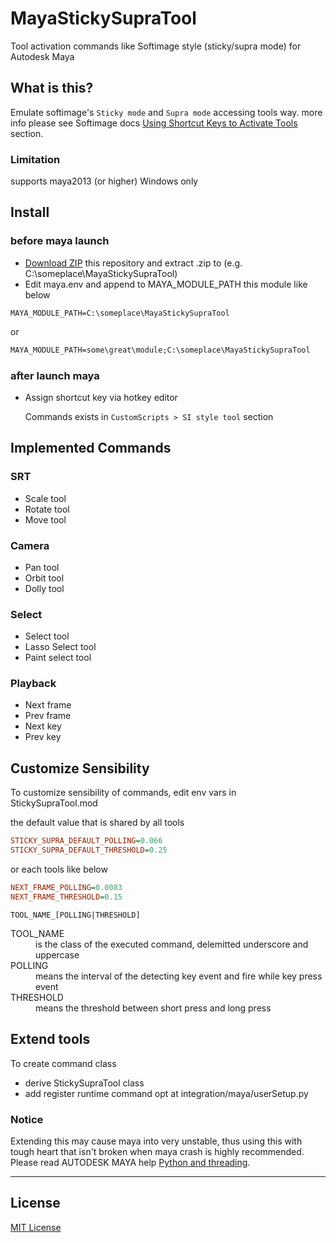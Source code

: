 # MayaStickySupraTool

Tool activation commands like Softimage style (sticky/supra mode) for
Autodesk Maya

## What is this?

Emulate softimage's `Sticky mode` and `Supra mode` accessing tools way.
more info please see Softimage docs [Using Shortcut Keys to Activate Tools](http://softimage.wiki.softimage.com/xsidocs/interface_AccessingCommandsandTools.htm)
section.

### Limitation
supports maya2013 (or higher) Windows only

## Install

### before maya launch

* [Download ZIP](https://github.com/yamahigashi/MayaStickySupraTool/releases/) this repository and extract .zip to (e.g. C:\someplace\MayaStickySupraTool)
* Edit maya.env and append to MAYA_MODULE_PATH this module like below

```file:bat
MAYA_MODULE_PATH=C:\someplace\MayaStickySupraTool
```

or

```bat
MAYA_MODULE_PATH=some\great\module;C:\someplace\MayaStickySupraTool
```

### after launch maya

* Assign shortcut key via hotkey editor

    Commands exists in `CustomScripts > SI style tool` section


## Implemented Commands

### SRT
* Scale tool
* Rotate tool
* Move tool

### Camera
* Pan tool
* Orbit tool
* Dolly tool

### Select
* Select tool
* Lasso Select tool
* Paint select tool

### Playback
* Next frame
* Prev frame
* Next key
* Prev key

## Customize Sensibility

To customize sensibility of commands, edit env vars in StickySupraTool.mod

the default value that is shared by all tools
```ini
STICKY_SUPRA_DEFAULT_POLLING=0.066
STICKY_SUPRA_DEFAULT_THRESHOLD=0.25
```

or each tools like below
```ini
NEXT_FRAME_POLLING=0.0083
NEXT_FRAME_THRESHOLD=0.15
```

```TOOL_NAME_[POLLING|THRESHOLD]```

<dl>
  <dt>TOOL_NAME</dt>
  <dd>is the class of the executed command, delemitted underscore and uppercase</dd>

  <dt>POLLING</dt>
  <dd>means the interval of the detecting key event and fire while key press event</dd>

  <dt>THRESHOLD</dt>
  <dd>means the threshold between short press and long press</dd>
</dl>

## Extend tools

To create command class

* derive StickySupraTool class
* add register runtime command opt at integration/maya/userSetup.py

### Notice
Extending this may cause maya into very unstable, thus using this with tough heart that isn't broken when maya crash is highly recommended.
Please read AUTODESK MAYA help [Python and threading](http://help.autodesk.com/view/MAYAUL/2016/ENU/?guid=GUID-9B5AECBB-B212-4C92-959A-22599760E91A).

---

## License

[MIT License](http://en.wikipedia.org/wiki/MIT_License)
